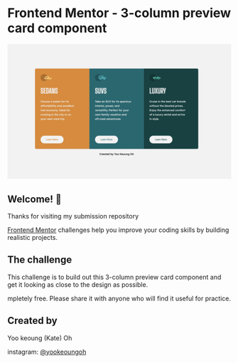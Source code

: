 # Frontend Mentor - 3-column preview card component

![Design preview for the 3-column preview card component coding challenge](./preview/desktop-design.png)

## Welcome! 👋

Thanks for visiting my submission repository

[Frontend Mentor](https://www.frontendmentor.io) challenges help you improve your coding skills by building realistic projects.

## The challenge

This challenge is to build out this 3-column preview card component and get it looking as close to the design as possible.

mpletely free. Please share it with anyone who will find it useful for practice.

## Created by

Yoo keoung (Kate) Oh

instagram: [@yookeoungoh](https://www.instagram.com/yookeoungoh/)
